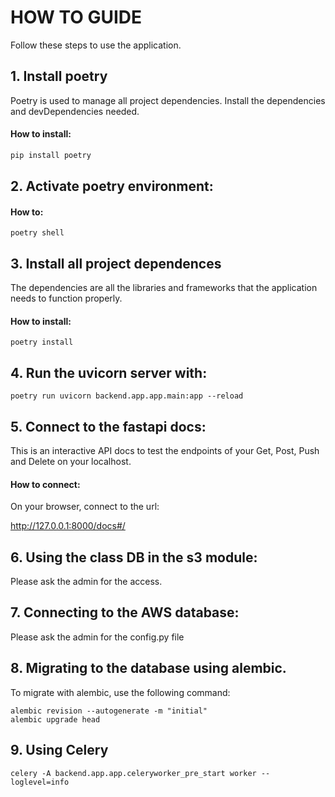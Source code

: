 # HOW TO GUIDE
Follow these steps to use the application.

## 1. Install poetry
Poetry is used to manage all project dependencies. Install the dependencies and devDependencies needed.

#### How to install:
```sh
pip install poetry
```
## 2. Activate poetry environment:

#### How to:
```
poetry shell
```

## 3. Install all project dependences

The dependencies are all the libraries and frameworks that the application needs to function properly.

#### How to install:
```
poetry install
```

## 4. Run the uvicorn server with:

```
poetry run uvicorn backend.app.app.main:app --reload
```

## 5.  Connect to the fastapi docs:

This is an interactive API docs to test the endpoints of your Get, Post, Push and Delete on your localhost.

#### How to connect:
On your browser, connect to the url:

http://127.0.0.1:8000/docs#/


## 6. Using the class DB in the s3 module:

 Please ask the admin for the access.

## 7. Connecting to the AWS database:

Please ask the admin for the config.py file

## 8. Migrating to the database using alembic.

To migrate with alembic, use the following command:

```
alembic revision --autogenerate -m "initial"
alembic upgrade head
```

## 9. Using Celery

```
celery -A backend.app.app.celeryworker_pre_start worker --loglevel=info
```
